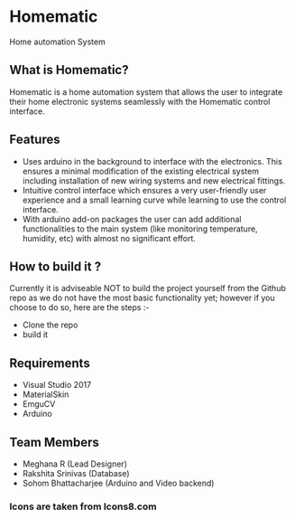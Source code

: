 # Homematic
Home automation System

## What is Homematic?
Homematic is a home automation system that allows the user to integrate their home electronic systems seamlessly with the Homematic control interface.

## Features
- Uses arduino in the background to interface with the electronics. This ensures a minimal modification of the existing electrical system including installation of new wiring systems and new electrical fittings.
- Intuitive control interface which ensures a very user-friendly user experience and a small learning curve while learning to use the control interface.
- With arduino add-on packages the user can add additional functionalities to the main system (like monitoring temperature, humidity, etc) with almost no significant effort.


## How to build it ?
Currently it is adviseable NOT to build the project yourself from the Github repo as we do not have the most basic functionality yet; however if you choose to do so, here are the steps :-
- Clone the repo
- build it

## Requirements
- Visual Studio 2017
- MaterialSkin
- EmguCV
- Arduino

## Team Members
- Meghana R (Lead Designer)
- Rakshita Srinivas (Database)
- Sohom Bhattacharjee (Arduino and Video backend)

### Icons are taken from Icons8.com
